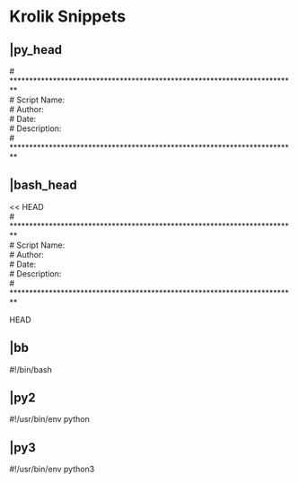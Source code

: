 # Krolik Snippets

## |py_head

\# ************************************************************************* <br />
\# Script Name: <br />
\# Author: <br />
\# Date: <br />
\# Description: <br /> 
\# *************************************************************************

## |bash_head

<< HEAD <br />
\# ************************************************************************* <br />
\# Script Name: <br />
\# Author: <br />
\# Date: <br />
\# Description: <br /> 
\# *************************************************************************

HEAD

## |bb

#!/bin/bash

## |py2

#!/usr/bin/env python

## |py3

#!/usr/bin/env python3